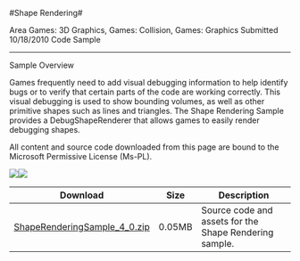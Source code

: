 #Shape Rendering#

Area
Games: 3D Graphics, Games: Collision, Games: Graphics
Submitted
10/18/2010
Code Sample

---

Sample Overview

Games frequently need to add visual debugging information to help identify bugs or to verify that certain parts of the code are working correctly. This visual debugging is used to show bounding volumes, as well as other primitive shapes such as lines and triangles. The Shape Rendering Sample provides a DebugShapeRenderer that allows games to easily render debugging shapes.


All content and source code downloaded from this page are bound to the Microsoft Permissive License (Ms-PL).

![](https://github.com/DDReaper/XNAGameStudio/blob/master/Images/ShapeRendering1.png)![](https://github.com/DDReaper/XNAGameStudio/blob/master/Images/ShapeRendering2.png)

 

 
Download | Size | Description
---|---|---|
[ShapeRenderingSample_4_0.zip](https://github.com/DDReaper/XNAGameStudio/blob/master/Samples/ShapeRenderingSample_4_0.zip?raw=true) | 0.05MB | Source code and assets for the Shape Rendering sample. 